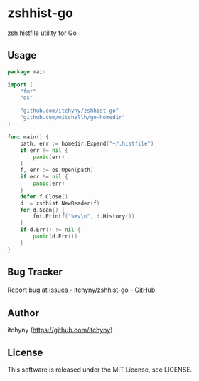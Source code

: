 # zshhist-go
zsh histfile utility for Go

## Usage
```go
package main

import (
	"fmt"
	"os"

	"github.com/itchyny/zshhist-go"
	"github.com/mitchellh/go-homedir"
)

func main() {
	path, err := homedir.Expand("~/.histfile")
	if err != nil {
		panic(err)
	}
	f, err := os.Open(path)
	if err != nil {
		panic(err)
	}
	defer f.Close()
	d := zshhist.NewReader(f)
	for d.Scan() {
		fmt.Printf("%+v\n", d.History())
	}
	if d.Err() != nil {
		panic(d.Err())
	}
}
```

## Bug Tracker
Report bug at [Issues・itchyny/zshhist-go - GitHub](https://github.com/itchyny/zshhist-go/issues).

## Author
itchyny (https://github.com/itchyny)

## License
This software is released under the MIT License, see LICENSE.
